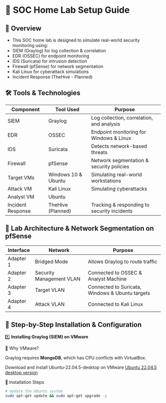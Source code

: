 # 🚀 SOC Home Lab Setup Guide

## 📌 Overview
* This SOC home lab is designed to simulate real-world security monitoring using:
* SIEM (Graylog) for log collection & correlation
* EDR (OSSEC) for endpoint monitoring
* IDS (Suricata) for intrusion detection
* Firewall (pfSense) for network segmentation
* Kali Linux for cyberattack simulations
* Incident Response (TheHive - Planned)

## 🛠️ Tools & Technologies
| Component  |	Tool Used	  | Purpose                                   |
|------------|--------------|-------------------------------------------|
| SIEM	     | Graylog	    | Log collection, correlation, and analysis |
| EDR	       | OSSEC	      | Endpoint monitoring for Windows & Linux   |
| IDS	       | Suricata	    | Detects network-based threats             |
| Firewall	 | pfSense	    | Network segmentation & security policies  |
| Target VMs |	Windows 10 & Ubuntu	| Simulating real-world workstations |
| Attack VM	 | Kali Linux	  | Simulating cyberattacks                    |
| Analyst VM | Ubuntu |     | Simulating real-word analyst workstation    |
| Incident Response | TheHive (Planned)	| Tracking & responding to security incidents |

## 📍 Lab Architecture & Network Segmentation on pfSense
Interface     | Network                  | Purpose  
-------------|--------------------------|------------------------------------  
Adapter 1    | Bridged Mode             | Allows Graylog to route traffic  
Adapter 2    | Security Management VLAN | Connected to OSSEC & Analyst Machine  
Adapter 3    | Target VLAN              | Connected to Suricata, Windows & Ubuntu targets  
Adapter 4    | Attack VLAN              | Connected to Kali Linux  

## 📌 Step-by-Step Installation & Configuration
1️⃣ **Installing Graylog (SIEM) on VMware**

🔹 Why VMware?

Graylog requires **MongoDB**, which has CPU conflicts with VirtualBox.

Download and install Ubuntu-22.04.5-desktop on VMware
[Ubuntu 22.04.5 desktop version](https://releases.ubuntu.com/22.04/ubuntu-22.04.5-desktop-amd64.iso)

📌 Installation Steps
```sh
# Update the Ubuntu system
sudo apt-get update && sudo apt-get upgrade -y
```
